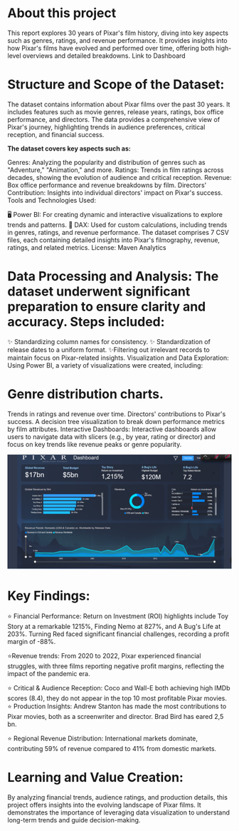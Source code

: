 # About this project
This report explores 30 years of Pixar's film history, diving into key aspects such as genres, ratings, and revenue performance. It provides insights into how Pixar's films have evolved and performed over time, offering both high-level overviews and detailed breakdowns.
Link to Dashboard

# Structure and Scope of the Dataset:

The dataset contains information about Pixar films over the past 30 years. It includes features such as movie genres, release years, ratings, box office performance, and directors. The data provides a comprehensive view of Pixar's journey, highlighting trends in audience preferences, critical reception, and financial success.

**The dataset covers key aspects such as:**

Genres: Analyzing the popularity and distribution of genres such as "Adventure," "Animation," and more.
Ratings: Trends in film ratings across decades, showing the evolution of audience and critical reception.
Revenue: Box office performance and revenue breakdowns by film.
Directors' Contribution: Insights into individual directors' impact on Pixar's success.
Tools and Technologies Used:

🖥️ Power BI: For creating dynamic and interactive visualizations to explore trends and patterns.
🔢 DAX: Used for custom calculations, including trends in genres, ratings, and revenue performance.
The dataset comprises 7 CSV files, each containing detailed insights into Pixar's filmography, revenue, ratings, and related metrics. License: Maven Analytics

# Data Processing and Analysis: The dataset underwent significant preparation to ensure clarity and accuracy. Steps included:

✨ Standardizing column names for consistency.
✨ Standardization of release dates to a uniform format.
✨Filtering out irrelevant records to maintain focus on Pixar-related insights.
Visualization and Data Exploration: Using Power BI, a variety of visualizations were created, including:

# Genre distribution charts.
Trends in ratings and revenue over time.
Directors' contributions to Pixar's success.
A decision tree visualization to break down performance metrics by film attributes.
Interactive Dashboards: Interactive dashboards allow users to navigate data with slicers (e.g., by year, rating or director) and focus on key trends like revenue peaks or genre popularity.

![alt text](DashBoard.png)

# Key Findings:

⭐ Financial Performance: Return on Investment (ROI) highlights include Toy Story at a remarkable 1215%, Finding Nemo at 827%, and A Bug's Life at 203%. Turning Red faced significant financial challenges, recording a profit margin of -88%.

⭐Revenue trends: From 2020 to 2022, Pixar experienced financial struggles, with three films reporting negative profit margins, reflecting the impact of the pandemic era.

⭐ Critical & Audience Reception: Coco and Wall-E both achieving high IMDb scores (8.4), they do not appear in the top 10 most profitable Pixar movies. ⭐ Production Insights: Andrew Stanton has made the most contributions to Pixar movies, both as a screenwriter and director. Brad Bird has eared 2,5 bn.

⭐ Regional Revenue Distribution: International markets dominate, contributing 59% of revenue compared to 41% from domestic markets.

# Learning and Value Creation:

By analyzing financial trends, audience ratings, and production details, this project offers insights into the evolving landscape of Pixar films. It demonstrates the importance of leveraging data visualization to understand long-term trends and guide decision-making.
